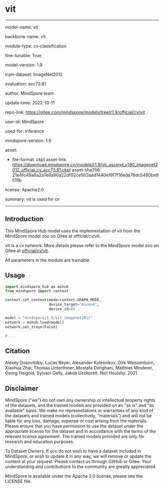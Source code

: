 # vit

---

model-name: vit

backbone-name: vit

module-type: cv-classification

fine-tunable: True

model-version: 1.9

train-dataset: ImageNet2012

evaluation: acc73.81

author: MindSpore team

update-time: 2022-10-11

repo-link: <https://gitee.com/mindspore/models/tree/r1.9/official/cv/vit>

user-id: MindSpore

used-for: inference

mindspore-version: 1.9

asset:

-
    file-format: ckpt
    asset-link: <https://download.mindspore.cn/models/r1.9/vit_ascend_v190_imagenet2012_official_cv_acc73.81.ckpt>
    asset-sha256: 21e4fc49a6a2a7e8a90a22df02ce5b3aad1440e19f7f16eda76dc5460be8f76b

license: Apache2.0

summary: vit is used for cv

---

## Introduction

This MindSpore Hub model uses the implementation of vit from the MindSpore model zoo on Gitee at official/cv/vit.

vit is a cv network. More details please refer to the MindSpore model zoo on Gitee at [official/cv/vit](https://gitee.com/mindspore/models/blob/r1.9/official/cv/vit/README.md).

All parameters in the module are trainable.

## Usage

```python
import mindspore_hub as mshub
from mindspore import context

context.set_context(mode=context.GRAPH_MODE,
                    device_target="Ascend",
                    device_id=0)

model = "mindspore/1.9/vit_imagenet2012"
network = mshub.load(model)
network.set_train(False)

# ...
```

## Citation

Alexey Dosovitskiy, Lucas Beyer, Alexander Kolesnikov, Dirk Weissenborn, Xiaohua Zhai, Thomas Unterthiner, Mostafa Dehghani, Matthias Minderer, Georg Heigold, Sylvain Gelly, Jakob Uszkoreit, Neil Houlsby. 2021.

## Disclaimer

MindSpore ("we") do not own any ownership or intellectual property rights of the datasets, and the trained models are provided on an "as is" and "as available" basis. We make no representations or warranties of any kind of the datasets and trained models (collectively, “materials”) and will not be liable for any loss, damage, expense or cost arising from the materials. Please ensure that you have permission to use the dataset under the appropriate license for the dataset and in accordance with the terms of the relevant license agreement. The trained models provided are only for research and education purposes.

To Dataset Owners: If you do not wish to have a dataset included in MindSpore, or wish to update it in any way, we will remove or update the content at your request. Please contact us through GitHub or Gitee. Your understanding and contributions to the community are greatly appreciated.

MindSpore is available under the Apache 2.0 license, please see the LICENSE file.
